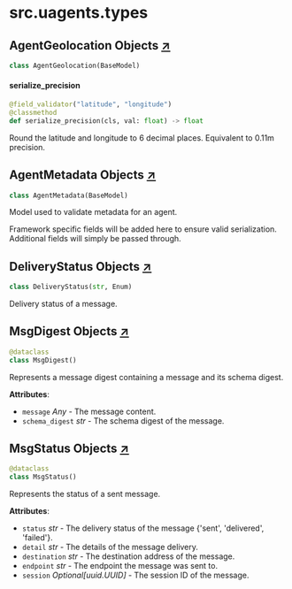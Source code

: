 # src.uagents.types

## AgentGeolocation Objects [↗](https://github.com/fetchai/uAgents/blob/main/python/src/uagents/types.py#L60)

```python
class AgentGeolocation(BaseModel)
```

#### serialize_precision

```python
@field_validator("latitude", "longitude")
@classmethod
def serialize_precision(cls, val: float) -> float
```

Round the latitude and longitude to 6 decimal places.
Equivalent to 0.11m precision.

## AgentMetadata Objects [↗](https://github.com/fetchai/uAgents/blob/main/python/src/uagents/types.py#L76)

```python
class AgentMetadata(BaseModel)
```

Model used to validate metadata for an agent.

Framework specific fields will be added here to ensure valid serialization.
Additional fields will simply be passed through.

## DeliveryStatus Objects [↗](https://github.com/fetchai/uAgents/blob/main/python/src/uagents/types.py#L92)

```python
class DeliveryStatus(str, Enum)
```

Delivery status of a message.

## MsgDigest Objects [↗](https://github.com/fetchai/uAgents/blob/main/python/src/uagents/types.py#L100)

```python
@dataclass
class MsgDigest()
```

Represents a message digest containing a message and its schema digest.

**Attributes**:

- `message` _Any_ - The message content.
- `schema_digest` _str_ - The schema digest of the message.

## MsgStatus Objects [↗](https://github.com/fetchai/uAgents/blob/main/python/src/uagents/types.py#L114)

```python
@dataclass
class MsgStatus()
```

Represents the status of a sent message.

**Attributes**:

- `status` _str_ - The delivery status of the message {'sent', 'delivered', 'failed'}.
- `detail` _str_ - The details of the message delivery.
- `destination` _str_ - The destination address of the message.
- `endpoint` _str_ - The endpoint the message was sent to.
- `session` _Optional[uuid.UUID]_ - The session ID of the message.
